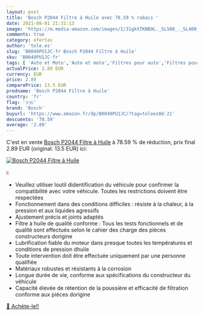 ```yaml
---
layout: post
title: 'Bosch P2044 Filtre à Huile avec 78.59 % rabais '
date: 2021-08-01 21:31:13
image: 'https://m.media-amazon.com/images/I/31gkXTKNB9L._SL500_._SL400_.jpg'
comments: true
category: ofertas
author: 'tole.es'
slug: 'B0049PU1JC-fr Bosch P2044 Filtre à Huile'
sku: 'B0049PU1JC-fr'
tags: [ 'Auto et Moto','Auto et moto','Filtres pour auto','Filtres pour moto','Filtres à huile pour auto','Motos, accessoires et pièces','Pièces détachées auto','bosch', ]
actualPrice: 2.89 EUR
currency: EUR
price: 2.89
comparePrice: 13.5 EUR
prodname: 'Bosch P2044 Filtre à Huile'
country: 'fr'
flag: '🇫🇷'
brand: 'Bosch'
buyurl: 'https://www.amazon.fr/dp/B0049PU1JC/?tag=tolees0d-21'
descuento: '78.59'
average: '2.89'
---
```


C'est en vente [Bosch P2044 Filtre à Huile](https://www.amazon.fr/dp/B0049PU1JC/?tag=tolees0d-21)  à  78.59 % de réduction, prix final  2.89 EUR (original: 13.5 EUR) ici:

[![Bosch P2044 Filtre à Huile](https://m.media-amazon.com/images/I/31gkXTKNB9L._SL500_._SL400_.jpg)](https://www.amazon.fr/dp/B0049PU1JC/?tag=tolees0d-21)

ℹ️:

- Veuillez utiliser loutil didentification du véhicule pour confirmer la compatibilité avec votre véhicule. Toutes les restrictions doivent être respectées
- Fonctionnement dans des conditions difficiles : résiste à la chaleur, à la pression et aux liquides agressifs
- Ajustement précis et joints adaptés
- Filtre à huile de qualité conforme : Tous les tests fonctionnels et de qualité sont effectués selon le cahier des charge des pièces constructeurs dorigine
- Lubrification fiable du moteur dans presque toutes les températures et conditions de pression dhuile
- Toute intervention doit être effectuée uniquement par une personne qualifiée
- Matériaux robustes et résistants à la corrosion
- Longue durée de vie, conforme aux spécifications du constructeur du véhicule
- Capacité élevée de rétention de la poussière et efficacité de filtration conforme aux pièces dorigine

[🛒 Achète-le!!](https://www.amazon.fr/dp/B0049PU1JC/?tag=tolees0d-21)
